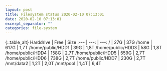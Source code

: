 ```yaml
---
layout: post
title: Filesystem status 2020-02-10 07:13:01
date: 2020-02-10 07:13:01
excerpt_separator: ""
categories: file-system
---
```

{:.table_alt}
Harddrive | Free | Size
:--- | ---: | ---:
/ | 27G | 37G
/home | 617G | 1,7T
/home/public/HDD1 | 39G | 1,8T
/home/public/HDD3 | 58G | 1,8T
/home/public/HDD4 | 158G | 2,7T
/home/public/HDD5 | 559G | 2,7T
/home/public/HDD6 | 738G | 2,7T
/home/public/HDD7 | 230G | 2,7T
/mnt/data2 | 1,2T | 2,0T
/mnt/pool | 1,4T | 6,4T
